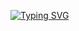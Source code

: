 [![Typing SVG](https://readme-typing-svg.herokuapp.com?font=Fira+Code&pause=1000&color=FF00FF&width=435&lines=𝕙𝕚𝕘𝕙+𝕥𝕖𝕔𝕙,+𝕝𝕠𝕨+𝕝𝕚𝕗𝕖)](https://github.com/richardroberti)
